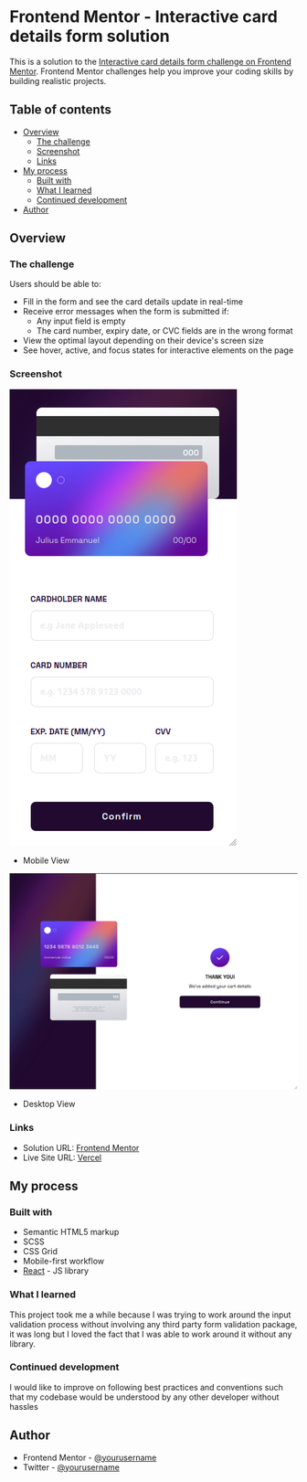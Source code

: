 # Frontend Mentor - Interactive card details form solution

This is a solution to the [Interactive card details form challenge on Frontend Mentor](https://www.frontendmentor.io/challenges/interactive-card-details-form-XpS8cKZDWw). Frontend Mentor challenges help you improve your coding skills by building realistic projects.

## Table of contents

- [Overview](#overview)
  - [The challenge](#the-challenge)
  - [Screenshot](#screenshot)
  - [Links](#links)
- [My process](#my-process)
  - [Built with](#built-with)
  - [What I learned](#what-i-learned)
  - [Continued development](#continued-development)
- [Author](#author)

## Overview

### The challenge

Users should be able to:

- Fill in the form and see the card details update in real-time
- Receive error messages when the form is submitted if:
  - Any input field is empty
  - The card number, expiry date, or CVC fields are in the wrong format
- View the optimal layout depending on their device's screen size
- See hover, active, and focus states for interactive elements on the page

### Screenshot

![](./public/screenshot/cardMobile.png)

- Mobile View

![](./public/screenshot/cardDesktop.png)

- Desktop View

### Links

- Solution URL: [Frontend Mentor](https://your-solution-url.com)
- Live Site URL: [Vercel](https://interactive-card-form-five.vercel.app/)

## My process

### Built with

- Semantic HTML5 markup
- SCSS
- CSS Grid
- Mobile-first workflow
- [React](https://reactjs.org/) - JS library

### What I learned

This project took me a while because I was trying to work around the input validation process without involving any third party form validation package, it was long but I loved the fact that I was able to work around it without any library.

### Continued development

I would like to improve on following best practices and conventions such that my codebase would be understood by any other developer without hassles

## Author

- Frontend Mentor - [@yourusername](https://www.frontendmentor.io/profile/julius-java)
- Twitter - [@yourusername](https://www.twitter.com/julius_java00)
